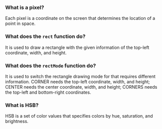 ### What is a pixel?
Each pixel is a coordinate on the screen that determines the location of a point in space. 

### What does the `rect` function do?
It is used to draw a rectangle with the given information of the top-left coordinate, width, and height. 

### What does the `rectMode` function do?
It is used to switch the rectangle drawing mode for that requires different information. CORNER needs the top-left coordinate, width, and height; CENTER needs the center coordinate, width, and height; CORNERS needs the top-left and bottom-right coordinates. 

### What is HSB?
HSB is a set of color values that specifies colors by hue, saturation, and brightness. 
